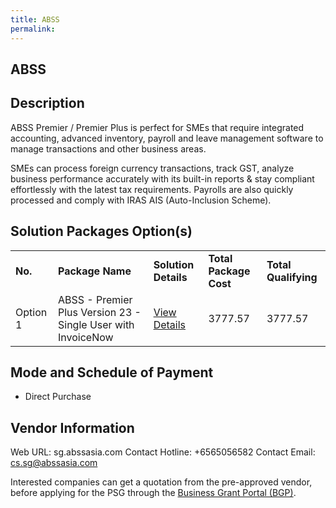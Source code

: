 ```yaml
---
title: ABSS
permalink: 
---
```


## ABSS

## Description

ABSS Premier / Premier Plus is perfect for SMEs that require integrated accounting, advanced inventory, payroll and leave management software to manage transactions and other business areas.  

SMEs can process foreign currency transactions, track GST, analyze business performance accurately with its built-in reports & stay compliant effortlessly with the latest tax requirements. Payrolls are also quickly processed and comply with IRAS AIS (Auto-Inclusion Scheme).

## Solution Packages Option(s)

<table>
<tr>
<td><b>No.</b></td>
<td><b>Package Name</b></td>
<td><b>Solution Details</b></td>
<td><b>Total Package Cost</b></td>
<td><b>Total Qualifying</b></td>
</tr>
<tr>
<td>Option 1</td>
<td>ABSS - Premier Plus Version 23 - Single User with InvoiceNow</td>
<td><a href='https://www.gobusiness.gov.sg/images/psg/Asian_Business_20210432_Desensitised_Annex_3_Part_4.pdf'>View Details</a></td>
<td>3777.57</td>
<td>3777.57</td>
</tr>
</table>

## Mode and Schedule of Payment

 - Direct Purchase

## Vendor Information

 Web URL: sg.abssasia.com 
Contact Hotline: +6565056582 
Contact Email: cs.sg@abssasia.com 


Interested companies can get a quotation from the pre-approved vendor, before applying for the PSG through the <a href='https://www.businessgrants.gov.sg/'>Business Grant Portal (BGP)</a>.
